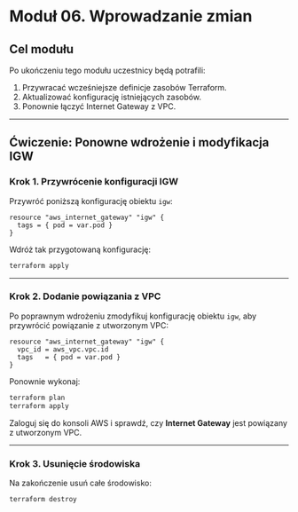 # Moduł 06. Wprowadzanie zmian

## Cel modułu

Po ukończeniu tego modułu uczestnicy będą potrafili:

1. Przywracać wcześniejsze definicje zasobów Terraform.  
2. Aktualizować konfigurację istniejących zasobów.  
3. Ponownie łączyć Internet Gateway z VPC.  

---

## Ćwiczenie: Ponowne wdrożenie i modyfikacja IGW

### Krok 1. Przywrócenie konfiguracji IGW

Przywróć poniższą konfigurację obiektu `igw`:

```hcl
resource "aws_internet_gateway" "igw" {
  tags = { pod = var.pod }
}
```

Wdróż tak przygotowaną konfigurację:

```bash
terraform apply
```

---

### Krok 2. Dodanie powiązania z VPC

Po poprawnym wdrożeniu zmodyfikuj konfigurację obiektu `igw`, aby przywrócić powiązanie z utworzonym VPC:

```hcl
resource "aws_internet_gateway" "igw" {
  vpc_id = aws_vpc.vpc.id
  tags   = { pod = var.pod }
}
```

Ponownie wykonaj:

```bash
terraform plan
terraform apply
```

Zaloguj się do konsoli AWS i sprawdź, czy **Internet Gateway** jest powiązany z utworzonym VPC.  

---

### Krok 3. Usunięcie środowiska

Na zakończenie usuń całe środowisko:

```bash
terraform destroy
```
